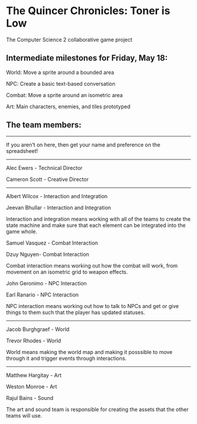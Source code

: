 # The Quincer Chronicles: Toner is Low
The Computer Science 2 collaborative game project

## Intermediate milestones for Friday, May 18:

World: Move a sprite around a bounded area

NPC: Create a basic text-based conversation

Combat: Move a sprite around an isometric area

Art: Main characters, enemies, and tiles prototyped

## The team members:

---

If you aren't on here, then get your name and preference on the spreadsheet!

---
Alec Ewers - Technical Director

Cameron Scott - Creative Director

---

Albert Wilcox - Interaction and Integration

Jeevan Bhullar - Interaction and Integration

Interaction and integration means working with all of the teams to create the state machine and make sure that each element can be integrated into the game whole.

Samuel Vasquez - Combat Interaction

Dzuy Nguyen- Combat Interaction

Combat interaction means working out how the combat will work, from movement on an isometric grid to weapon effects.

John Geronimo - NPC Interaction

Earl Ranario - NPC Interaction

NPC interaction means working out how to talk to NPCs and get or give things to them such that the player has updated statuses.

---

Jacob Burghgraef - World

Trevor Rhodes - World

World means making the world map and making it posssible to move through it and trigger events through interactions.

---

Matthew Hargitay - Art

Weston Monroe - Art

Rajul Bains - Sound

The art and sound team is responsible for creating the assets that the other teams will use.
